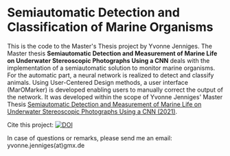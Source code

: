 # Semiautomatic Detection and Classification of Marine Organisms
This is the code to the Master's Thesis project by Yvonne Jenniges.
The Master thesis **Semiautomatic Detection and Measurement of Marine Life on 
Underwater Stereoscopic Photographs Using a CNN** deals with the implementation of a 
semiautomatic solution to monitor marine organisms. For the automatic part, 
a neural network is realized to detect and classify animals. 
Using User-Centered Design methods, a user interface (MarOMarker) is developed enabling users 
to manually correct the output of the network. 
It was developed within the scope of Yvonne Jenniges' Master Thesis
[Semiautomatic Detection and Measurement of Marine Life on Underwater Stereoscopic Photographs Using a CNN (2021)](https://www.informatik.uni-bremen.de/agebv2/downloads/published/jenniges_thesis_21.pdf).

Cite this project: [![DOI](https://zenodo.org/badge/263565599.svg)](https://doi.org/10.5281/zenodo.16758578)

In case of questions or remarks, please send me an email: yvonne.jenniges(at)gmx.de
